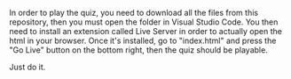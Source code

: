 In order to play the quiz, you need to download all the files from this repository, then you must open the folder in Visual Studio Code. You then need to install an extension called Live Server in order to actually open the html in your browser. Once it's installed, go to "index.html" and press the "Go Live" button on the bottom right, then the quiz should be playable.

Just do it.
